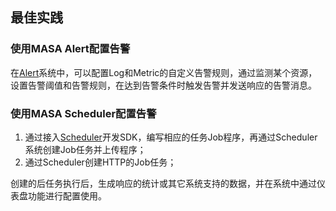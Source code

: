 ## 最佳实践

### 使用MASA Alert配置告警

在[Alert](stack/alert/introduce)系统中，可以配置Log和Metric的自定义告警规则，通过监测某个资源，设置告警阈值和告警规则，在达到告警条件时触发告警并发送响应的告警消息。

### 使用MASA Scheduler配置告警

1. 通过接入[Scheduler](stack/scheduler/introduce)开发SDK，编写相应的任务Job程序，再通过Scheduler系统创建Job任务并上传程序；
2. 通过Scheduler创建HTTP的Job任务；

创建的后任务执行后，生成响应的统计或其它系统支持的数据，并在系统中通过仪表盘功能进行配置使用。